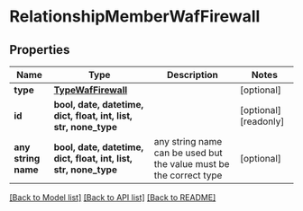 # RelationshipMemberWafFirewall


## Properties
Name | Type | Description | Notes
------------ | ------------- | ------------- | -------------
**type** | [**TypeWafFirewall**](TypeWafFirewall.md) |  | [optional] 
**id** | **bool, date, datetime, dict, float, int, list, str, none_type** |  | [optional] [readonly] 
**any string name** | **bool, date, datetime, dict, float, int, list, str, none_type** | any string name can be used but the value must be the correct type | [optional]

[[Back to Model list]](../README.md#documentation-for-models) [[Back to API list]](../README.md#documentation-for-api-endpoints) [[Back to README]](../README.md)


